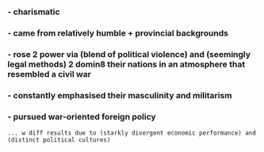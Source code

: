 ### - charismatic
### - came from relatively humble + provincial backgrounds
### - rose 2 power via (blend of political violence) and (seemingly legal methods) 2 domin8 their nations in an atmosphere that resembled a civil war
### - constantly emphasised their masculinity and militarism
### - pursued war-oriented foreign policy 
	... w diff results due to (starkly divergent economic performance) and (distinct political cultures)


